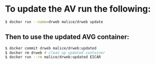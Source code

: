# To update the AV run the following:

```bash
$ docker run --name=drweb malice/drweb update
```

## Then to use the updated AVG container:

```bash
$ docker commit drweb malice/drweb:updated
$ docker rm drweb # clean up updated container
$ docker run --rm malice/drweb:updated EICAR
```
